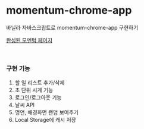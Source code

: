 # momentum-chrome-app

바닐라 자바스크립트로 momentum-chrome-app 구현하기

[완성된 모멘텀 페이지](https://eunsuneun.github.io/js-momentum/)

<br>

### 구현 기능

1. 할 일 리스트 추가/삭제
2. 초 단위 시계 기능
3. 로그인/로그아웃 기능
4. 날씨 API
5. 명언, 배경화면 랜덤 보여주기
6. Local Storage에 캐시 저장
